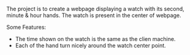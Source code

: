 The project is to create a webpage displaying a watch with its second, minute & hour hands. The watch is present in the center of webpage.

Some Features:
* The time shown on the watch is the same as the clien machine.
* Each of the hand turn nicely around the watch center point.